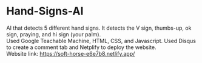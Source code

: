 # Hand-Signs-AI
AI that detects 5 different hand signs. It detects the V sign, thumbs-up, ok sign, praying, and hi sign (your palm).\
Used Google Teachable Machine, HTML, CSS, and Javascript. Used Disqus to create a comment tab and Netplify to deploy the website.\
Website link: https://soft-horse-e6e7b8.netlify.app/

